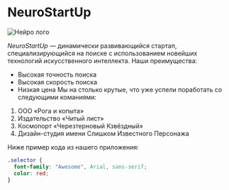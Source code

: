 ﻿# NeuroStartUp 
 ![Нейро лого](https://raw.githubusercontent.com/netology-ds-team/git-homeworks/refs/heads/main/1_self/logo.png)

_NeuroStartUp_ — динамически развивающийся стартап, специализирующийся на поиске с использованием новейших технологий искусственного интеллекта. Наши преимущества:
- Высокая точность поиска
- Высокая скорость поиска
- Низкая цена
Мы на столько крутые, что уже успели поработать со следующими команиями:

1. ООО «Рога и копыта»  
2. Издательство «Читый лист»  
3. Космопорт «Черезтерновый Кзвёздный»  
4. Дизайн-студия имени Слишком Известного Персонажа  

Ниже пример кода из нашего приложения:

```css
.selector {
  font-family: "Awesome", Arial, sans-serif;
  color: red;
}



